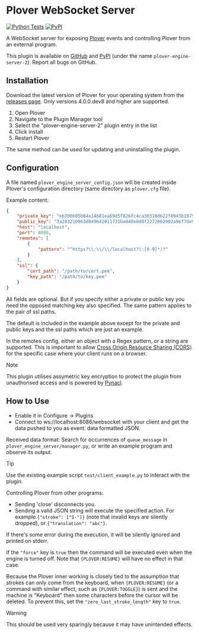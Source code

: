 # Plover WebSocket Server

[![Python Tests](https://github.com/CosmicDNA/nacl_middleware/actions/workflows/pytest.yml/badge.svg)](https://github.com/CosmicDNA/nacl_middleware/actions/workflows/pytest.yml)
[![PyPI](https://img.shields.io/pypi/v/plover-engine-server-2?style=flat)](https://pypi.python.org/pypi/plover-engine-server-2/)

A WebSocket server for exposing [Plover](https://github.com/openstenoproject/plover) events
and controlling Plover from an external program.

This plugin is available on [GitHub]( https://github.com/user202729/plover_websocket_server)
and [PyPI](https://pypi.org/project/plover-engine-server-2/) (under the name `plover-engine-server-2`).
Report all bugs on GitHub.

## Installation

Download the latest version of Plover for your operating system from the [releases page](https://github.com/openstenoproject/plover/releases). Only versions 4.0.0.dev8 and higher are supported.

1. Open Plover
2. Navigate to the Plugin Manager tool
3. Select the "plover-engine-server-2" plugin entry in the list
4. Click install
5. Restart Plover

The same method can be used for updating and uninstalling the plugin.

## Configuration

A file named `plover_engine_server_config.json` will be created
inside Plover's configuration directory (same directory as `plover.cfg` file).

Example content:

```json
{
    "private_key": "eb700b05b84a14b81ea69d5f826fc4ca30310db22f8943b1975fe56043c00771",
    "public_key": "3a283210963d849642011731ba048e8d8f2272802902a9ef7de56d0116236801",
    "host": "localhost",
    "port": 8086,
    "remotes": [
        {
            "pattern": "^https?\\:\\/\\/localhost?(:[0-9]*)?"
        }
    ],
    "ssl": {
        "cert_path": "/path/to/cert.pem",
        "key_path": "/path/to/key.pem"
    }
}
```

All fields are optional. But if you specify either a private or public key you need the opposed matching key also specified. The same pattern applies to the pair of ssl paths.

The default is included in the example above except for the private and public keys and the ssl paths which are just an example.

In the remotes config, either an object with a Regex pattern, or a string are supported. This is important to allow [Cross Origin Resource Sharing (CORS)](https://developer.mozilla.org/en-US/docs/Web/HTTP/CORS) for the specific case where your client runs on a browser.

> [!NOTE]
> This plugin utilises assymetric key encryption to protect the plugin from unauthorised access and is powered by [Pynacl](https://github.com/pyca/pynacl/).

## How to Use

* Enable it in Configure -> Plugins
* Connect to ws://localhost:8086/websocket with your client and get the data pushed to you as
event: data formatted JSON.

Received data format: Search for occurrences of `queue_message` in `plover_engine_server/manager.py`,
or write an example program
and observe its output.

> [!TIP]
> Use the existing example script `test/client_example.py` to interact with the plugin.

Controlling Plover from other programs:

* Sending 'close' disconnects you.
* Sending a valid JSON string will execute the specified action.
For example `{"stroke": ["S-"]}` (note that invalid keys are silently dropped),
or `{"translation": "abc"}`.

If there's some error during the execution, it will be silently ignored and printed on stderr.

If the `"force"` key is `true` then the command will be executed even when the engine is turned off.
Note that `{PLOVER:RESUME}` will have no effect in that case.

Because the Plover inner working is closely tied to the assumption
that strokes can only come from the keyboard, when `{PLOVER:RESUME}` (or a command with similar effect,
such as `{PLOVER:TOGGLE}`) is sent and the machine is
"Keyboard" then some characters before the cursor will be deleted.
To prevent this, set the `"zero_last_stroke_length"` key to `true`.

> [!WARNING]
> This should be used very sparingly because it may have unintended effects.
